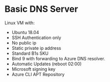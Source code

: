 # Basic DNS Server

Linux VM with:

- Ubuntu 18.04
- SSH Authentication only
- No public ip
- Static private ip address
- Standard B1s SKU
- Bind 9 with forwarding to Azure DNS resolver.
- Automatic Updates (reboot 02:00)
- Microsoft signing key
- Azure CLI APT Repository
